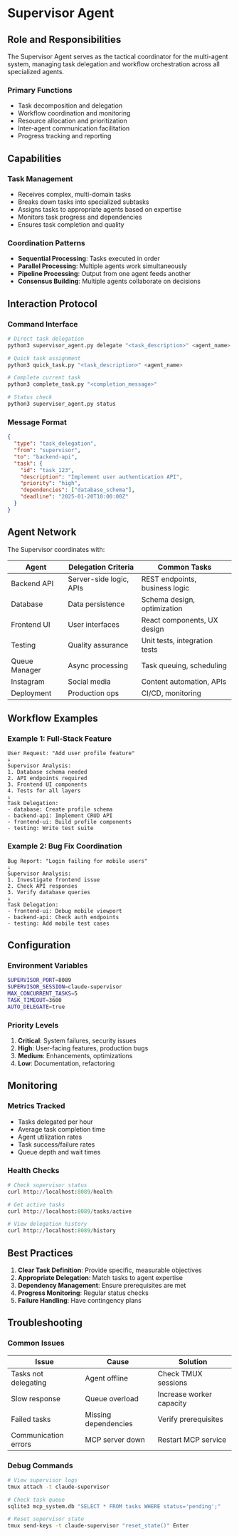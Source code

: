 # Supervisor Agent

## Role and Responsibilities

The Supervisor Agent serves as the tactical coordinator for the multi-agent system, managing task delegation and workflow orchestration across all specialized agents.

### Primary Functions
- Task decomposition and delegation
- Workflow coordination and monitoring
- Resource allocation and prioritization
- Inter-agent communication facilitation
- Progress tracking and reporting

## Capabilities

### Task Management
- Receives complex, multi-domain tasks
- Breaks down tasks into specialized subtasks
- Assigns tasks to appropriate agents based on expertise
- Monitors task progress and dependencies
- Ensures task completion and quality

### Coordination Patterns
- **Sequential Processing**: Tasks executed in order
- **Parallel Processing**: Multiple agents work simultaneously
- **Pipeline Processing**: Output from one agent feeds another
- **Consensus Building**: Multiple agents collaborate on decisions

## Interaction Protocol

### Command Interface

```bash
# Direct task delegation
python3 supervisor_agent.py delegate "<task_description>" <agent_name>

# Quick task assignment
python3 quick_task.py "<task_description>" <agent_name>

# Complete current task
python3 complete_task.py "<completion_message>"

# Status check
python3 supervisor_agent.py status
```

### Message Format

```json
{
  "type": "task_delegation",
  "from": "supervisor",
  "to": "backend-api",
  "task": {
    "id": "task_123",
    "description": "Implement user authentication API",
    "priority": "high",
    "dependencies": ["database_schema"],
    "deadline": "2025-01-20T10:00:00Z"
  }
}
```

## Agent Network

The Supervisor coordinates with:

| Agent | Delegation Criteria | Common Tasks |
|-------|-------------------|--------------|
| Backend API | Server-side logic, APIs | REST endpoints, business logic |
| Database | Data persistence | Schema design, optimization |
| Frontend UI | User interfaces | React components, UX design |
| Testing | Quality assurance | Unit tests, integration tests |
| Queue Manager | Async processing | Task queuing, scheduling |
| Instagram | Social media | Content automation, APIs |
| Deployment | Production ops | CI/CD, monitoring |

## Workflow Examples

### Example 1: Full-Stack Feature

```
User Request: "Add user profile feature"
↓
Supervisor Analysis:
1. Database schema needed
2. API endpoints required
3. Frontend UI components
4. Tests for all layers
↓
Task Delegation:
- database: Create profile schema
- backend-api: Implement CRUD API
- frontend-ui: Build profile components
- testing: Write test suite
```

### Example 2: Bug Fix Coordination

```
Bug Report: "Login failing for mobile users"
↓
Supervisor Analysis:
1. Investigate frontend issue
2. Check API responses
3. Verify database queries
↓
Task Delegation:
- frontend-ui: Debug mobile viewport
- backend-api: Check auth endpoints
- testing: Add mobile test cases
```

## Configuration

### Environment Variables

```bash
SUPERVISOR_PORT=8089
SUPERVISOR_SESSION=claude-supervisor
MAX_CONCURRENT_TASKS=5
TASK_TIMEOUT=3600
AUTO_DELEGATE=true
```

### Priority Levels

1. **Critical**: System failures, security issues
2. **High**: User-facing features, production bugs
3. **Medium**: Enhancements, optimizations
4. **Low**: Documentation, refactoring

## Monitoring

### Metrics Tracked
- Tasks delegated per hour
- Average task completion time
- Agent utilization rates
- Task success/failure rates
- Queue depth and wait times

### Health Checks

```python
# Check supervisor status
curl http://localhost:8089/health

# Get active tasks
curl http://localhost:8089/tasks/active

# View delegation history
curl http://localhost:8089/history
```

## Best Practices

1. **Clear Task Definition**: Provide specific, measurable objectives
2. **Appropriate Delegation**: Match tasks to agent expertise
3. **Dependency Management**: Ensure prerequisites are met
4. **Progress Monitoring**: Regular status checks
5. **Failure Handling**: Have contingency plans

## Troubleshooting

### Common Issues

| Issue | Cause | Solution |
|-------|-------|----------|
| Tasks not delegating | Agent offline | Check TMUX sessions |
| Slow response | Queue overload | Increase worker capacity |
| Failed tasks | Missing dependencies | Verify prerequisites |
| Communication errors | MCP server down | Restart MCP service |

### Debug Commands

```bash
# View supervisor logs
tmux attach -t claude-supervisor

# Check task queue
sqlite3 mcp_system.db "SELECT * FROM tasks WHERE status='pending';"

# Reset supervisor state
tmux send-keys -t claude-supervisor "reset_state()" Enter
```